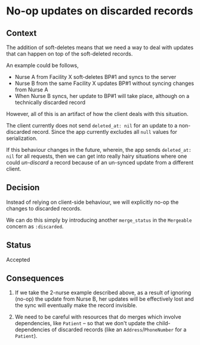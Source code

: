 # No-op updates on discarded records

## Context

The addition of soft-deletes means that we need a way to deal with updates 
that can happen on top of the soft-deleted records.

An example could be follows,

* Nurse A from Facility X soft-deletes BP#1 and syncs to the server
* Nurse B from the same Facility X updates BP#1 without syncing changes from Nurse A
* When Nurse B syncs, her update to BP#1 will take place, although on a technically discarded record

However, all of this is an artifact of how the client deals with this situation.

The client currently does not send `deleted_at: nil` for an update to a non-discarded record. 
Since the app currently excludes all `null` values for serialization. 

If this behaviour changes in the future, wherein, the app sends `deleted_at: nil` for all requests, then we can get into
really hairy situations where one could _un-discard_ a record because of an un-synced update from a different client.

## Decision

Instead of relying on client-side behaviour, we will explicitly no-op the changes to discarded records.

We can do this simply by introducing another `merge_status` in the `Mergeable` concern as `:discarded`.

## Status

Accepted

## Consequences

1. If we take the 2-nurse example described above, as a result of ignoring (no-op) the update from Nurse B, 
her updates will be effectively lost and the sync will eventually make the record invisible.

2. We need to be careful with resources that do merges which involve dependencies, like `Patient` – so that we don't 
update the child-dependencies of discarded records (like an `Address`/`PhoneNumber` for a `Patient`).
